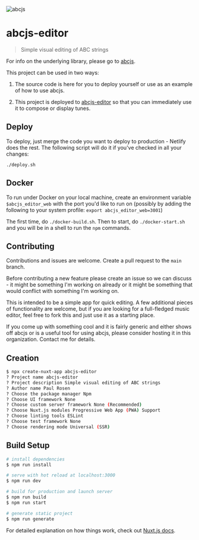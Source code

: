 ![abcjs](https://paulrosen.github.io/abcjs/img/abcjs_comp_extended_08.svg)
# abcjs-editor

> Simple visual editing of ABC strings

For info on the underlying library, please go to [abcjs](https://github.com/paulrosen/abcjs).

This project can be used in two ways: 

1. The source code is here for you to deploy yourself or use as an example of how to use abcjs.

2. This project is deployed to [abcjs-editor](https://editor.drawthedots.com) so that you can immediately use it to compose or display tunes.

## Deploy
To deploy, just merge the code you want to deploy to production - Netlify does the rest. The following script will do it if you've checked in all your changes:
```
./deploy.sh
```

## Docker
To run under Docker on your local machine, create an environment variable `$abcjs_editor_web` with the port you'd like to run on (possibly by adding the following to your system profile: `export abcjs_editor_web=3001`)

The first time, do `./docker-build.sh`. Then to start, do `./docker-start.sh` and you will be in a shell to run the `npm` commands.

## Contributing
Contributions and issues are welcome. Create a pull request to the `main` branch. 

Before contributing a new feature please create an issue so we can discuss - it might be something I'm working on already or it might be something that would conflict with something I'm working on.

This is intended to be a simple app for quick editing. A few additional pieces of functionality are welcome, but if you are looking for a full-fledged music editor, feel free to fork this and just use it as a starting place.

If you come up with something cool and it is fairly generic and either shows off abcjs or is a useful tool for using abcjs, please consider hosting it in this organization. Contact me for details.

## Creation
```bash
$ npx create-nuxt-app abcjs-editor
? Project name abcjs-editor
? Project description Simple visual editing of ABC strings
? Author name Paul Rosen
? Choose the package manager Npm
? Choose UI framework None
? Choose custom server framework None (Recommended)
? Choose Nuxt.js modules Progressive Web App (PWA) Support
? Choose linting tools ESLint
? Choose test framework None
? Choose rendering mode Universal (SSR)
```

## Build Setup

``` bash
# install dependencies
$ npm run install

# serve with hot reload at localhost:3000
$ npm run dev

# build for production and launch server
$ npm run build
$ npm run start

# generate static project
$ npm run generate
```

For detailed explanation on how things work, check out [Nuxt.js docs](https://nuxtjs.org).
